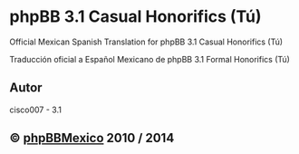 phpBB 3.1 Casual Honorifics (Tú)
================================

Official Mexican Spanish Translation for phpBB 3.1 Casual Honorifics (Tú)

Traducción oficial a Español Mexicano de phpBB 3.1 Formal Honorifics (Tú)

## Autor
cisco007 - 3.1

## © [phpBBMexico](http://www.phpbbmexico.com) 2010 / 2014
